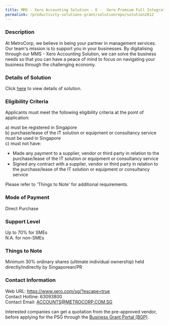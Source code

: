 ```yaml
---
title: MMS - Xero Accounting Solution - E -  Xero Premium Full Integration Package
permalink: /productivity-solutions-grant/solutionrepo/solution2612
---
```


### Description

At MetroCorp, we believe in being your partner in management services. Our team's mission is to support you in your businesses. By digitalising through our MMS - Xero Accounting Solution, we can solve the business needs so that you can have a peace of mind to focus on navigating your business through the challenging economy.

### Details of Solution

Click <a href='https://www.gobusiness.gov.sg/images/psg/METROPOLITAN_20210297_Desensitised_Annex_3_Part_5.pdf' target='_blank' rel='noopener'>here</a> to view details of solution.

### Eligibility Criteria

Applicants must meet the following eligibility criteria at the point of application:

a) must be registered in Singapore <br>
b) purchase/lease of the IT solution or equipment or consultancy service must be used in Singapore <br>
c) must not have:
- Made any payment to a supplier, vendor or third party in relation to the purchase/lease of the IT solution or equipment or consultancy service
- Signed any contract with a supplier, vendor or third party in relation to the purchase/lease of the IT solution or equipment or consultancy service

Please refer to 'Things to Note' for additional requirements.

### Mode of Payment
Direct Purchase

### Support Level
Up to 70% for SMEs <br>
N.A. for non-SMEs

### Things to Note
Minimum 30% ordinary shares (ultimate individual ownership) held directly/indirectly by Singaporean/PR

### Contact Information
Web URL: https://www.xero.com/sg/?escape=true <br>Contact Hotline: 63093800 <br>Contact Email: ACCOUNTS@METROCORP.COM.SG <br>

Interested companies can get a quotation from the pre-approved vendor, before applying for the PSG through the <a target='_blank' rel='noopener' href='https://www.businessgrants.gov.sg/'>Business Grant Portal (BGP)</a>.
